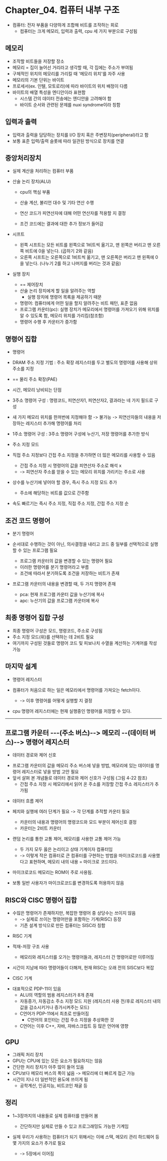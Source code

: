 # Chapter_04. 컴퓨터 내부 구조

- 컴퓨터: 전자 부품을 다양하게 조합해 비트를 조작하는 회로
    - 컴퓨터는 크게 메모리, 입력과 출력, cpu 세 가지 부분으로 구성됨

## 메모리

- 조작할 비트들을 저장할 장소
- 메모리 = 집이 늘어선 거리라고 생각할 때, 각 집에는 주소가 부여됨
- 구체적인 위치의 메모리를 가리킬 때 '메모리 위치'를 자주 사용
- 메모리의 기본 단위는 바이트
- 프로세서(ex. 인텔, 모토로라)에 따라 바이트의 위치 배정이 다름
- 바이트의 배열 특성을 엔디안이라 표현함
    - 시스템 간의 데이터 전송에는 엔디안을 고려해야 함
    - 바이트 순서와 관련된 문제를 nuxi syndrome이라 칭함

## 입력과 출력

- 입력과 출력을 담당하는 장치를 I/O 장치 혹은 주변장치(peripheral)라고 함
- 보통 표준 입력/출력 슬롯에 따라 일관된 방식으로 장치를 연결

## 중앙처리장치

- 실제 계산을 처리하는 컴퓨터 부품

* 산술 논리 장치(ALU)

    - cpu의 핵심 부품
    - 산술 계산, 불리언 대수 및 기타 연산 수행

    - 연산 코드가 피연산자에 대해 어떤 연산자를 적용할 지 결정
    - 조건 코드에는 결과에 대한 추가 정보가 들어감

* 시프트

    - 왼쪽 시프트는 모든 비트를 왼쪽으로 1비트씩 옮기고, 맨 왼쪽은 버리고 맨 오른쪽 비트에 0을 넣는다. (곱하기 2와 같음)
    - 오른쪽 시프트는 오른쪽으로 1비트씩 옮기고, 맨 오른쪽은 버리고 맨 왼쪽에 0을 넣는다. (나누기 2를 하고 나머지를 버리는 것과 같음)

* 실행 장치

    - == 제어장치
    - 산술 논리 장치에게 할 일을 알려주는 역할
        - 실행 장치에 명령어 목록을 제공하기 때문
    - 명령어: 컴퓨터에게 어떤 일을 할지 알려주는 비트 패턴, 표준 없음
    - 프로그램 카운터(pc): 실행 장치가 메모리에서 명령어를 가져오기 위해 위치를 알 수 있도록 함, 메모리 위치를 가리킴(참조함)
    - 명령어 수행 후 카운터가 증가함

## 명령어 집합

* 명령어

- DRAM 주소 지정 기법
: 주소 확장 레지스터를 두고 별도의 명령어를 사용해 상위 주소를 지정

- == 물리 주소 확장(PAE)
- 시간, 메모리 낭비되는 단점

- 3주소 명령어 구성
: 명령코드, 피연산자1, 피연산자2, 결과라는 네 가지 필드로 구성

- 새 가지 메모리 위치를 한꺼번에 지정해야 함 -> 불가능 -> 피연산자들의 내용을 저장하는 레지스터 추가해 명령어를 처리

- 1주소 명령어 구성
: 3주소 명령어 구성에 누산기, 저장 명령어를 추가한 방식

* 주소 지정 모드

- 직접 주소 지정보다 간접 주소 지정을 추가하면 더 많은 메모리를 사용할 수 있음

    - 간접 주소 지정 시 명령어의 값을 피연산자 주소로 해석 x
    - ->  피연산자 주소를 얻을 수 있는 메모리 위치를 가리키는 주소로 사용

- 상수를 누산기에 넣어야 할 경우, 즉시 주소 지정 모드 추가

    - 주소에 해당하는 비트를 값으로 간주함

- 속도 빠르기는 즉시 주소 지정, 직접 주소 지정, 간접 주소 지정 순

## 조건 코드 명령어

* 분기 명령어

- 순서대로 수행하는 것이 아닌, 의사결정을 내리고 코드 중 일부를 선택적으로 실행할 수 있는 프로그램 필요

    - 프로그램 카운터의 값을 변경할 수 있는 명령어 필요
    - 이러한 명령어를 분기 명령어라고 부름
    - 조건에 따라서 분기하도록 조건을 저장하는 비트가 존재

- 프로그램 카운터의 내용을 변경할 때, 두 가지 명령어 존재

    - pca: 현재 프로그램 카운터 값을 누산기에 복사
    - apc: 누산기의 값을 프로그램 카운터에 복사

## 최종 명령어 집합 구성

- 최종 명령어 구성은 모드, 명령코드, 주소로 구성됨
- 주소 지정 모드(위)를 선택하는 데 2비트 필요
- 여기까지 구성된 것들로 명령어 코드 및 피보나치 수열을 계산하는 기계어를 작성 가능

## 마지막 설계

* 명령어 레지스터

- 컴퓨터가 처음으로 하는 일은 메모리에서 명령어를 가져오는 fetch이다.
    - -> 이후 명령어를 어떻게 실행할 지 결정

- cpu 명령어 레지스터에는 현재 실행중인 명령어를 저장할 수 있다.

 ---------------------------------------------------------------------------
 프로그램 카운터 ---(주소 버스)--> 메모리 --(데이터 버스)--> 명령어 레지스터
 ---------------------------------------------------------------------------

* 데이터 경로와 제어 신호

- 프로그램 카운터의 값을 메모리 주소 버스에 넣을 방법,
메모리에 있는 데이터를 명령어 레지스터로 넣을 방법 고안 필요
- 앞서 살펴 본 개념들로 데이터 경로와 제어 신호가 구성됨 (그림 4-22 참조)
    - 간접 주소 지정 시 메모리에서 읽어 온 주소를 저장할 간접 주소 레지스터가 추가됨

* 데이터 흐름 제어

- 페치와 실행에 여러 단계가 필요 -> 각 단계를 추적할 카운터 필요
    - 카운터의 내용과 명령어의 명령코드와 모드 부분이 제어신호 결정
    - 카운터는 2비트 카운터

- 랜덤 논리를 통한 교통 제어, 메모리를 사용한 교통 제어 가능
    - 두 가지 모두 옳은 논리이고 상태 기계이자 컴퓨터임
    - -> 이렇게 작은 컴퓨터로 큰 컴퓨터를 구현하는 방법을 마이크로코드를 사용했다고 표현하며,
    메모리 내의 내용 = 마이크로 코드이다.

- 마이크로코드 메모리는 ROM이 주로 사용됨.
- 보통 일반 사용자가 마이크로코드를 변경하도록 허용하지 않음

## RISC와 CISC 명령어 집합

- 수많은 명령어가 존재하지만, 복잡한 명령어 중 상당수는 쓰이지 않음
    - -> 실제로 쓰이는 명령어만을 포함하는 기계(RISC) 등장
    - 기존 설계 방식으로 만든 컴퓨터는 SISC라 칭함

* RISC 기계

- 적재-저장 구조 사용
    - 메모리와 레지스터를 오가는 명령어들과, 레지스터 간 명령어로만 이루어짐

- 시간이 지남에 따라 명령어들이 더해져, 현재 RISC는 오래 전의 SISC보다 복잡

* CISC 기계

- 대표적으로 PDP-11이 있음
    - ALU의 역할의 범용 레지스터가 8개 존재
    - 자동증가, 자동감소 주소 지정 모드 지원
    (레지스터 사용 전/후로 레지스터 내의 값을 감소시키거나 증가시켜주는 모드)
    - C언어가 PDP-11에서 최초로 만들어짐
        - C언어의 포인터는 간접 주소 지정을 추상화한 것
    - C언어는 이후 C++, 자바, 자바스크립트 등 많은 언어에 영향

## GPU

- 그래픽 처리 장치
- GPU는 CPU에 있는 모든 요소가 필요하지는 않음
- 간단한 처리 장치가 아주 많이 들어 있음
- CPU보다 메모리 버스의 폭이 넓음 -> 메모리에 더 빠르게 접근 가능
- 시간이 지나 더 일반적인 용도에 쓰이게 됨
    - 공학계산, 인공지능, 비트코인 채굴 등

## 정리

- 1~3장까지의 내용들로 실제 컴퓨터를 만들어 봄
    - 간단하지만 실제로 만들 수 있고 프로그래밍도 가능한 기계임

- 실제 우리가 사용하는 컴퓨터가 되기 위해서는 이에 스택, 메모리 관리 하드웨어 등 몇 가지의 요소가 추가로 필요
    - -> 5장에서 이어짐
